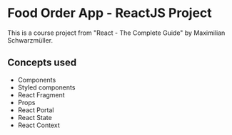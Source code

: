 # Food Order App - ReactJS Project

This is a course project from "React - The Complete Guide" by Maximilian Schwarzmüller.

## Concepts used

- Components
- Styled components
- React Fragment
- Props
- React Portal
- React State
- React Context
